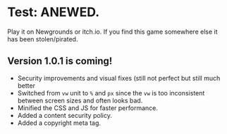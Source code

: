 # Test: ANEWED.
Play it on Newgrounds or itch.io. If you find this game somewhere else it has been stolen/pirated.
## Version 1.0.1 is coming!
* Security improvements and visual fixes (still not perfect but still much better
* Switched from `vw` unit to `%` and `px` since the `vw` is too inconsistent between screen sizes and often looks bad.
* Minified the CSS and JS for faster performance.
* Added a content security policy.
* Added a copyright meta tag.
